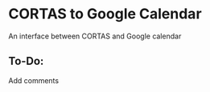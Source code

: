 # CORTAS to Google Calendar
An interface between CORTAS and Google calendar
## To-Do:
  Add comments
